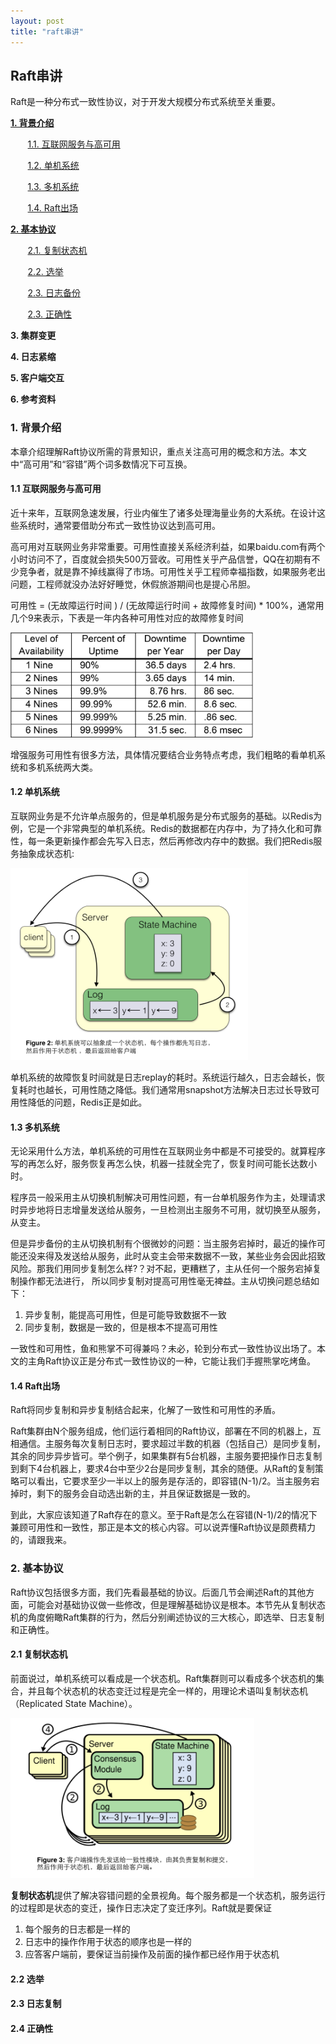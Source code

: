 ```yaml
---
layout: post
title: "raft串讲"
---
```


## Raft串讲

Raft是一种分布式一致性协议，对于开发大规模分布式系统至关重要。 

<p><strong><a href="#introduction">1. 背景介绍</a></strong></p>
<p>&nbsp;&nbsp;&nbsp;&nbsp;&nbsp;&nbsp; <a href="#internet-and-ha">1.1. 互联网服务与高可用</a></p>
<p>&nbsp;&nbsp;&nbsp;&nbsp;&nbsp;&nbsp; <a href="#single-device">1.2. 单机系统</a></p>
<p>&nbsp;&nbsp;&nbsp;&nbsp;&nbsp;&nbsp; <a href="#replication">1.3. 多机系统</a></p>
<p>&nbsp;&nbsp;&nbsp;&nbsp;&nbsp;&nbsp; <a href="#enter-raft">1.4. Raft出场</a></p>
<p><strong><a href="#raft-basics">2. 基本协议</a></strong></p>
<p>&nbsp;&nbsp;&nbsp;&nbsp;&nbsp;&nbsp; <a href="#rsm">2.1. 复制状态机</a></p>
<p>&nbsp;&nbsp;&nbsp;&nbsp;&nbsp;&nbsp; <a href="#leader-election">2.2. 选举</a></p>
<p>&nbsp;&nbsp;&nbsp;&nbsp;&nbsp;&nbsp; <a href="log-replication">2.3. 日志备份</a></p>
<p>&nbsp;&nbsp;&nbsp;&nbsp;&nbsp;&nbsp; <a href="safety">2.3. 正确性</a></p>
<p><strong>3. 集群变更</strong></p>
<p><strong>4. 日志紧缩</strong></p>
<p><strong>5. 客户端交互</strong></p>
<p><strong>6. 参考资料</strong></p>

<h3 id="introduction">1. 背景介绍</h3>

本章介绍理解Raft协议所需的背景知识，重点关注高可用的概念和方法。本文中“高可用”和“容错”两个词多数情况下可互换。

<h4 id="internet-and-ha">1.1 互联网服务与高可用</h4>

近十来年，互联网急速发展，行业内催生了诸多处理海量业务的大系统。在设计这些系统时，通常要借助分布式一致性协议达到高可用。

高可用对互联网业务非常重要。可用性直接关系经济利益，如果baidu.com有两个小时访问不了，百度就会损失500万营收。可用性关乎产品信誉，QQ在初期有不少竞争者，就是靠不掉线赢得了市场。可用性关乎工程师幸福指数，如果服务老出问题，工程师就没办法好好睡觉，休假旅游期间也是提心吊胆。

可用性 = (无故障运行时间 ) / (无故障运行时间 + 故障修复时间) * 100%，通常用几个9来表示，下表是一年内各种可用性对应的故障修复时间

<img src="/images/availability.png" with="389px" height="168px"/>

增强服务可用性有很多方法，具体情况要结合业务特点考虑，我们粗略的看单机系统和多机系统两大类。

<h4 id="single-device">1.2 单机系统</h4>

互联网业务是不允许单点服务的，但是单机服务是分布式服务的基础。以Redis为例，它是一个非常典型的单机系统。Redis的数据都在内存中，为了持久化和可靠性，每一条更新操作都会先写入日志，然后再修改内存中的数据。我们把Redis服务抽象成状态机:

<img src="/images/single-state-machine.png" width="380px" height="307px"/>

单机系统的故障恢复时间就是日志replay的耗时。系统运行越久，日志会越长，恢复耗时也越长，可用性随之降低。我们通常用snapshot方法解决日志过长导致可用性降低的问题，Redis正是如此。

<h4 id="replication">1.3 多机系统</h4>

无论采用什么方法，单机系统的可用性在互联网业务中都是不可接受的。就算程序写的再怎么好，服务恢复再怎么快，机器一挂就全完了，恢复时间可能长达数小时。

程序员一般采用主从切换机制解决可用性问题，有一台单机服务作为主，处理请求时异步地将日志增量发送给从服务，一旦检测出主服务不可用，就切换至从服务，从变主。

但是异步备份的主从切换机制有个很微妙的问题：当主服务宕掉时，最近的操作可能还没来得及发送给从服务，此时从变主会带来数据不一致，某些业务会因此招致风险。那我们用同步复制怎么样?？对不起，更糟糕了，主从任何一个服务宕掉复制操作都无法进行， 所以同步复制对提高可用性毫无裨益。主从切换问题总结如下：

1. 异步复制，能提高可用性，但是可能导致数据不一致
2. 同步复制，数据是一致的，但是根本不提高可用性

一致性和可用性，鱼和熊掌不可得兼吗？未必，轮到分布式一致性协议出场了。本文的主角Raft协议正是分布式一致性协议的一种，它能让我们手握熊掌吃烤鱼。

<h4 id="enter-raft">1.4 Raft出场</h4>

Raft将同步复制和异步复制结合起来，化解了一致性和可用性的矛盾。

Raft集群由N个服务组成，他们运行着相同的Raft协议，部署在不同的机器上，互相通信。主服务每次复制日志时，要求超过半数的机器（包括自己）是同步复制，其余的同步异步皆可。举个例子，如果集群有5台机器，主服务要把操作日志复制到剩下4台机器上，要求4台中至少2台是同步复制，其余的随便。从Raft的复制策略可以看出，它要求至少一半以上的服务是存活的，即容错(N-1)/2。当主服务宕掉时，剩下的服务会自动选出新的主，并且保证数据是一致的。

到此，大家应该知道了Raft存在的意义。至于Raft是怎么在容错(N-1)/2的情况下兼顾可用性和一致性，那正是本文的核心内容。可以说弄懂Raft协议是颇费精力的，请跟我来。

<h3 id="raft-basics">2. 基本协议</h3>

Raft协议包括很多方面，我们先看最基础的协议。后面几节会阐述Raft的其他方面，可能会对基础协议做一些修改，但是理解基础协议是根本。本节先从复制状态机的角度俯瞰Raft集群的行为，然后分别阐述协议的三大核心，即选举、日志复制和正确性。

<h4 id="rsm">2.1 复制状态机</h4>

前面说过，单机系统可以看成是一个状态机。Raft集群则可以看成多个状态机的集合，并且每个状态机的状态变迁过程是完全一样的，用理论术语叫复制状态机（Replicated State Machine）。

<img src="/images/replicated-statemachine.png" width="390px" height="256px" />

**复制状态机**提供了解决容错问题的全景视角。每个服务都是一个状态机，服务运行的过程即是状态的变迁，操作日志决定了变迁序列。Raft就是要保证

1. 每个服务的日志都是一样的
2. 日志中的操作作用于状态的顺序也是一样的
3. 应答客户端前，要保证当前操作及前面的操作都已经作用于状态机

<h4 id="leader-election">2.2 选举</h4>
<h4 id="log-replication">2.3 日志复制</h4>
<h4 id="safety">2.4 正确性</h4>

